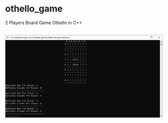 # othello_game
2 Players Board Game Othello in C++ 

\
![alt text](https://github.com/Amirmoradi94/othello_game/blob/main/othello_preview.jpg)
